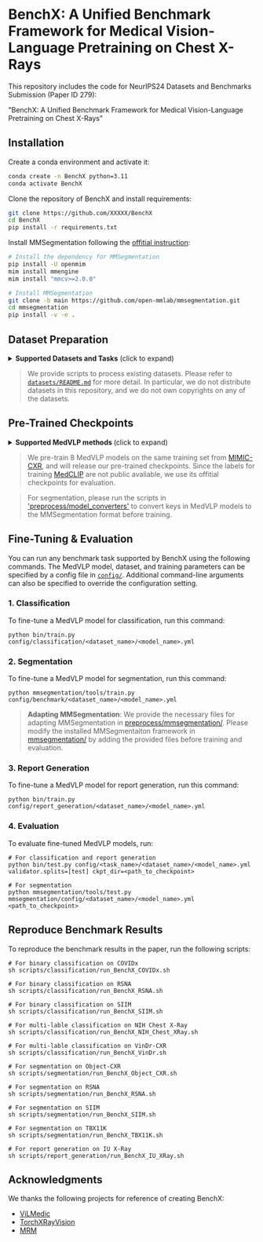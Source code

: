# BenchX: A Unified Benchmark Framework for Medical Vision-Language Pretraining on Chest X-Rays

This repository includes the code for NeurIPS24 Datasets and Benchmarks Submission (Paper ID 279): 

"BenchX: A Unified Benchmark Framework for Medical Vision-Language Pretraining on Chest X-Rays"

## Installation
Create a conda environment and activate it:
```bash
conda create -n BenchX python=3.11
conda activate BenchX
```

Clone the repository of BenchX and install requirements:
```bash
git clone https://github.com/XXXXX/BenchX
cd BenchX
pip install -r requirements.txt
```

Install MMSegmentation following the [offitial instruction](https://mmsegmentation.readthedocs.io/en/latest/get_started.html):
```bash
# Install the dependency for MMSegmentation
pip install -U openmim
mim install mmengine
mim install "mmcv>=2.0.0"

# Install MMSegmentation
git clone -b main https://github.com/open-mmlab/mmsegmentation.git
cd mmsegmentation
pip install -v -e .
```

## Dataset Preparation

<details close>
<summary><b>Supported Datasets and Tasks</b> (click to expand)</summary>

* [COVIDx CXR-4](https://www.kaggle.com/datasets/andyczhao/covidx-cxr2) (Binary Classification)
* [NIH Chest X-Rays](https://huggingface.co/datasets/alkzar90/NIH-Chest-X-ray-dataset) (Multi-Label Classification)
* [Object-CXR](https://www.kaggle.com/datasets/raddar/foreign-objects-in-chest-xrays) (Binary Classification, Segmentation)
* [RSNA Pneumonia](https://www.kaggle.com/competitions/rsna-pneumonia-detection-challenge) (Binary Classification, Segmentation)
* [SIIM-ACR Pneumothorax Segmentation](https://www.kaggle.com/datasets/vbookshelf/pneumothorax-chest-xray-images-and-masks) (Binary Classification, Segmentation)
* [TBX11K](https://www.kaggle.com/datasets/vbookshelf/tbx11k-simplified) (Segmentation)
* [VinDr-CXR](https://physionet.org/content/vindr-cxr/1.0.0/) (Multi-Label Classification, Segmentation)
* [IU X-Ray](https://drive.google.com/file/d/1c0BXEuDy8Cmm2jfN0YYGkQxFZd2ZIoLg) (Report Generation)

</details>

>  We provide scripts to process existing datasets. Please refer to [`datasets/README.md`](datasets/README.md) for more detail. In particular, we do not distribute datasets in this repository, and we do not own copyrights on any of the datasets.

## Pre-Trained Checkpoints

<details close>
<summary><b>Supported MedVLP methods </b> (click to expand)</summary>

* [ConVIRT](https://github.com/edreisMD/ConVIRT-pytorch/tree/master): "Contrastive Learning of Medical Visual Representations from Paired Images and Text" [[Ours]](checkpoints/pretrained)
* [GLoRIA](https://github.com/marshuang80/gloria/tree/main): "GLoRIA: A Multimodal Global-Local Representation Learning Framework for Label-efficient Medical Image Recognition" [[Official]](checkpoints/official) [[Ours]](checkpoints/pretrained)
* [MedCLIP](https://github.com/RyanWangZf/MedCLIP): "MedCLIP: Contrastive Learning from Unpaired Medical Images and Texts" [[Official]](checkpoints/official)
* [MedKLIP](https://github.com/MediaBrain-SJTU/MedKLIP): "MedKLIP: Medical Knowledge Enhanced Language-Image Pre-Training in Radiology" [[Official]](checkpoints/official) [[Ours]](checkpoints/pretrained)
* [M-FLAG](https://github.com/cheliu-computation/M-FLAG-MICCAI2023): "M-FLAG: Medical Vision-Language Pre-training with Frozen Language Models and Latent Space Geometry Optimization" [[Ours]](checkpoints/pretrained)
* [MGCA](https://github.com/HKU-MedAI/MGCA/tree/main): "Multi-Granularity Cross-modal Alignment for Generalized Medical Visual Representation Learning" [[Official]](checkpoints/official) [[Ours]](checkpoints/pretrained)
* [PTUnifier](https://github.com/zhjohnchan/PTUnifier): "Towards Unifying Medical Vision-and-Language Pre-training via Soft Prompts" [[Ours]](checkpoints/pretrained)
* [MRM](https://github.com/RL4M/MRM-pytorch/tree/main): "Advancing Radiograph Representation Learning with Masked Record Modeling" [[Official]](checkpoints/official) [[Ours]](checkpoints/pretrained)
* [REFERS](https://github.com/funnyzhou/REFERS): "Generalized Radiograph Representation Learning via Cross-Supervision Between Images and Free-Text Radiology Reports" [[Official]](checkpoints/official) [[Ours]](checkpoints/pretrained)

</details>

> We pre-train 8 MedVLP models on the same training set from [MIMIC-CXR](https://www.physionet.org/content/mimic-cxr-jpg/2.1.0/), and will release our pre-trained checkpoints. Since the labels for training [MedCLIP](https://github.com/RyanWangZf/MedCLIP) are not public avaliable, we use its offitial checkpoints for evaluation.

> For segmentation, please run the scripts in ['preprocess/model_converters'](preprocess/model_converters) to convert keys in MedVLP models to the MMSegmentation format before training.

## Fine-Tuning & Evaluation

You can run any benchmark task supported by BenchX using the following commands. The MedVLP model, dataset, and training parameters can be specified by a config file in [`config/`](config/). Additional command-line arguments can also be specified to override the configuration setting.

### 1. Classification

To fine-tune a MedVLP model for classification, run this command:

```
python bin/train.py config/classification/<dataset_name>/<model_name>.yml
```

### 2. Segmentation
To fine-tune a MedVLP model for segmentation, run this command:

```
python mmsegmentation/tools/train.py config/benchmark/<dataset_name>/<model_name>.yml
```

> **Adapting MMSegmentation**: We provide the necessary files for adapting MMSegmentation in [preprocess/mmsegmentation/](preprocess/mmsegmentation/). Please modify the installed MMSegmentaiton framework in [mmsegmentation/](mmsegmentation/) by adding the provided files before training and evaluation.

### 3. Report Generation
To fine-tune a MedVLP model for report generation, run this command:
```
python bin/train.py config/report_generation/<dataset_name>/<model_name>.yml
```

### 4. Evaluation
To evaluate fine-tuned MedVLP models, run:

```
# For classification and report generation
python bin/test.py config/<task_name>/<dataset_name>/<model_name>.yml validator.splits=[test] ckpt_dir=<path_to_checkpoint>

# For segmentation
python mmsegmentation/tools/test.py mmsegmentation/config/<dataset_name>/<model_name>.yml <path_to_checkpoint>
```

## Reproduce Benchmark Results

To reproduce the benchmark results in the paper, run the following scripts:

```
# For binary classification on COVIDx
sh scripts/classification/run_BenchX_COVIDx.sh

# For binary classification on RSNA
sh scripts/classification/run_BenchX_RSNA.sh

# For binary classification on SIIM
sh scripts/classification/run_BenchX_SIIM.sh

# For multi-lable classification on NIH Chest X-Ray
sh scripts/classification/run_BenchX_NIH_Chest_XRay.sh

# For multi-lable classification on VinDr-CXR
sh scripts/classification/run_BenchX_VinDr.sh

# For segmentation on Object-CXR
sh scripts/segmentation/run_BenchX_Object_CXR.sh

# For segmentation on RSNA
sh scripts/segmentation/run_BenchX_RSNA.sh

# For segmentation on SIIM
sh scripts/segmentation/run_BenchX_SIIM.sh

# For segmentation on TBX11K
sh scripts/segmentation/run_BenchX_TBX11K.sh

# For report generation on IU X-Ray
sh scripts/report_generation/run_BenchX_IU_XRay.sh
```

## Acknowledgments

We thanks the following projects for reference of creating BenchX:

- [ViLMedic](https://github.com/jbdel/vilmedic)
- [TorchXRayVision](https://github.com/mlmed/torchxrayvision)
- [MRM](https://github.com/RL4M/MRM-pytorch/tree/main)
